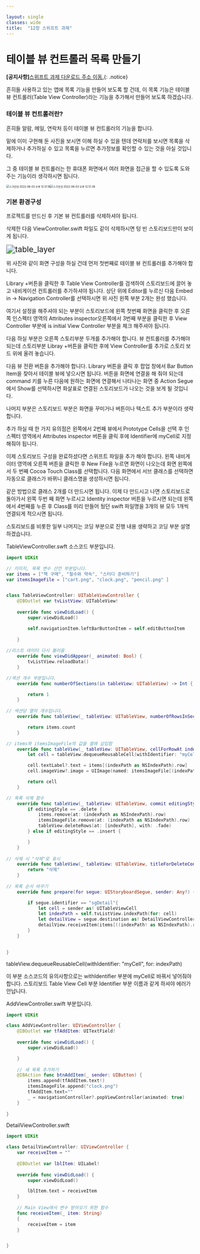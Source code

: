 ```yaml
---

layout: single
classes: wide
title:  "12장 스위프트 과제"
---
```


# 테이블 뷰 컨트롤러 목록 만들기

**[공지사항]**[스위프트 과제 다운로드 주소 이동.](https://github.com/softwarej1/Swift_source_code/){: .notice}

흔히들 사용하고 있는 앱에 목록 기능을 만들어 보도록 할 건데, 이 목록 기능은 테이블 뷰 컨트롤러(Table View Controller)라는 기능을 추가해서 만들어 보도록 하겠습니다.



### 테이블 뷰 컨트롤러란?

흔히들 알람, 메일, 연락처 등이 테이블 뷰 컨트롤러의 기능을 합니다.

밑에 이미 구현해 둔 사진을 보시면 이해 하실 수 있을 텐데 연락처를 보시면 목록을 삭제하거나 추가하실 수 있고 목록을 누르면 추가정보를 확인할 수 있는 것을 아실 것입니다.

그 중 테이블 뷰 컨트롤러는 한 휴대폰 화면에서 여러 화면을 접근을 할 수 있도록 도와주는 기능이라 생각하시면 됩니다.



<img src="../images/2022-06-04-table/스크린샷 2022-06-03 오후 12.51.18.png" alt="스크린샷 2022-06-03 오후 12.51.18" style="zoom: 50%;" /><img src="../images/2022-06-04-table/스크린샷 2022-06-03 오후 12.51.39.png" alt="스크린샷 2022-06-03 오후 12.51.39" style="zoom: 50%;" />     



### 기본 환경구성

프로젝트를 만드신 후 기본 뷰 컨트롤러를 삭제하셔야 됩니다.

삭제한 다음 ViewController.swift 파일도 같이 삭제하시면 텅 빈 스토리보드만이 보이게 됩니다.

<img src="../images/2022-06-04-table/table_layer.png" alt="table_layer" style="zoom: 150%;" />



위 사진와 같이 화면 구성을 하실 건데 먼저 첫번째로 테이블 뷰 컨트롤러를 추가해야 합니다.

Library +버튼을 클릭한 후 Table View Controller를 검색하여 스토리보드에 끌어 놓고 내비게이션 컨트롤러를 추가하셔야 됩니다. 상단 위에 Editor를 누르신 다음 Embed in -> Navigation Controller를 선택하시면 위 사진 왼쪽 부분 2개는 완성 했습니다.

여기서 설정을 해주셔야 되는 부분이 스토리보드에 왼쪽 첫번째 화면을 클릭한 후 오른쪽 인스펙터 영역의 Attributes inspector오른쪽에서 3번째 부분을 클릭한 후 View Controller 부분에 is initial View Controller 부분을 체크 해주셔야 됩니다.

다음 하실 부분은 오른쪽 스토리부분 두개를 추가해야 합니다. 뷰 컨트롤러를 추가해야 되는데 스토리부분 Libray +버튼을 클릭한 후에 View Controller를 추가로 스토리 보드 위에 올려 놓습니다.

다음 뷰 전환 버튼을 추가해야 합니다. Library 버튼을 클릭 후 팝업 창에서 Bar Button Item을 찾아서 테이블 뷰에 넣으시면 됩니다.  버튼을 화면에 연결을 해 줘야 되는데 command 키를 누른 다음에 원하는 화면에 연결해서 나타나는 화면 중 Action Segue에서 Show를 선택하시면 화살표로 연결된 스토리보드가 나오는 것을 보게 될 것입니다.

나머지 부분은 스토리보드 부분은 화면을 꾸미거나 버튼이나 텍스트 추가 부분이라 생략합니다.

추가 하실 때 한 가지 유의점은 왼쪽에서 2번째 뷰에서 Prototype Cells을 선택 후 인스펙터 영역에서 Attributes inspector 버튼을 클릭 후에 Identifier에 myCell로 지정해줘야 됩니다.



이제 스토리보드 구성을 완료하셨다면 스위프트 파일을 추가 해야 합니다. 왼쪽 내비게이터 영역에 오른쪽 버튼을 클릭한 후 New File을 누르면 화면이 나오는데 화면 왼쪽에서 두 번째 Cocoa Touch Class를 선택합니다.  다음 화면에서 서브 클래스를 선택하면 자동으로 클래스가 바뀌니 클래스명을 생성하시면 됩니다.

같은 방법으로 클래스 2개를 더 만드시면 됩니다. 이제 다 만드시고 나면 스토리보드로 돌아가서 왼쪽 두번 째 화면 누르시고 Identity inspector 버튼을 누르시면 되는데 왼쪽에서 4번째를 누른 후 Class를 미리 만들어 뒀던 swift 파일명을 3개의 뷰 모두 1개씩 연결되게 적으시면 됩니다.

스토리보드를 비롯한 일부 나머지는 코딩 부분으로 진행 내용 생략하고 코딩 부분 설명하겠습니다.

TableViewController.swft 소스코드 부분입니다.

```swift
import UIKit

// 이미지, 목록 변수 선언 부분입니다.
var items = ["책 구매", "철수와 약속", "스터디 준비하기"]
var itemsImageFile = ["cart.png", "clock.png", "pencil.png" ]


class TableViewController: UITableViewController {
    @IBOutlet var tvListView: UITableView!
    
    override func viewDidLoad() {
        super.viewDidLoad()

        self.navigationItem.leftBarButtonItem = self.editButtonItem
        
    }
    
//리스트 데이터 다시 불러옴
    override func viewDidAppear(_ animated: Bool) {
        tvListView.reloadData()  
    }

//섹션 개수 부분입니다.
    override func numberOfSections(in tableView: UITableView) -> Int {

        return 1
    }
    
// 섹션당 열의 개수입니다.
    override func tableView(_ tableView: UITableView, numberOfRowsInSection section: Int) -> Int { 

        return items.count
    }

// items와 itemsImageFile의 값을 셀에 삽입함
    override func tableView(_ tableView: UITableView, cellForRowAt indexPath: IndexPath) -> UITableViewCell {
        let cell = tableView.dequeueReusableCell(withIdentifier: "myCell", for: indexPath)

        cell.textLabel?.text = items[(indexPath as NSIndexPath).row]
        cell.imageView?.image = UIImage(named: itemsImageFile[(indexPath as NSIndexPath).row])

        return cell
    }

// 목록 삭제 함수
    override func tableView(_ tableView: UITableView, commit editingStyle: UITableViewCell.EditingStyle, forRowAt indexPath: IndexPath) {
        if editingStyle == .delete {
            items.remove(at: (indexPath as NSIndexPath).row)
            itemsImageFile.remove(at: (indexPath as NSIndexPath).row)
            tableView.deleteRows(at: [indexPath], with: .fade)
        } else if editingStyle == .insert {

        }    
    }
    
// 삭제 시 "삭제"로 표시
    override func tableView(_ tableView: UITableView, titleForDeleteConfirmationButtonForRowAt indexPath: IndexPath) -> String? {
        return "삭제"
    }
    
// 목록 순서 바꾸기
    override func prepare(for segue: UIStoryboardSegue, sender: Any?) {

        if segue.identifier == "sgDetail"{
            let cell = sender as! UITableViewCell
            let indexPath = self.tvListView.indexPath(for: cell)
            let detailView = segue.destination as! DetailViewController
            detailView.receiveItem(items[((indexPath! as NSIndexPath).row)])
        }
    }
    

}
```

tableView.dequeueReusableCell(withIdentifier: "myCell", for: indexPath)

이 부분 소스코드의 유의사항으로는 withIdentifier 부분에 myCell로 바꿔서 넣어줘야 합니다. 스토리보드 Table View Cell 부분 Identifier 부분 이름과 같게 하셔야 에러가 안납니다.

AddViewController.swift 부분입니다.

```swift
import UIKit

class AddViewController: UIViewController {
    @IBOutlet var tfAddItem: UITextField!
    
    override func viewDidLoad() {
        super.viewDidLoad()

    }
    
    // 새 목록 추가하기
    @IBAction func btnAddItem(_ sender: UIButton) {
        items.append(tfAddItem.text!)
        itemsImageFile.append("clock.png")
        tfAddItem.text=""
        _ = navigationController?.popViewController(animated: true)
    }
    
}

```

DetailViewController.swift

```swift
import UIKit

class DetailViewController: UIViewController {
    var receiveItem = ""
    
    @IBOutlet var lblItem: UILabel!
    
    override func viewDidLoad() {
        super.viewDidLoad()

        lblItem.text = receiveItem
    }
    
    // Main View에서 변수 받아오기 위한 함수
    func receiveItem(_ item: String)
    {
        receiveItem = item
    }


}
```





